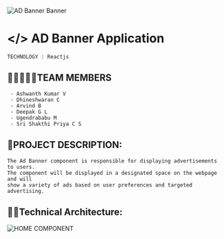 ![AD Banner Banner](https://user-images.githubusercontent.com/109229046/224106233-e58f8414-1784-402e-ace7-927b0bf1d4bd.png)


# </>  AD Banner Application
```text
TECHNOLOGY : Reactjs
```

## 👨🏼‍🤝‍👨🏻TEAM MEMBERS
```text
 - Ashwanth Kumar V
 - Dhineshwaran C
 - Arvind B
 - Deepak G L
 - Ugendrababu M
 - Sri Shakthi Priya C S
```
## 📒PROJECT DESCRIPTION:
```text
The Ad Banner component is responsible for displaying advertisements to users. 
The component will be displayed in a designated space on the webpage and will 
show a variety of ads based on user preferences and targeted advertising.
```

## 👨‍💻Technical Architecture:
![HOME COMPONENT](https://user-images.githubusercontent.com/109229046/224114850-49652f8e-570a-4791-8506-263daae02010.png)